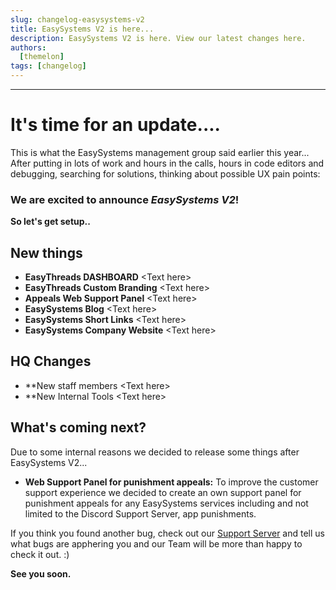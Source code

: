 ```yaml
---
slug: changelog-easysystems-v2
title: EasySystems V2 is here...
description: EasySystems V2 is here. View our latest changes here.
authors:
  [themelon]
tags: [changelog]
---
```

---
# It's time for an update....

This is what the EasySystems management group said earlier this year...  
After putting in lots of work and hours in the calls, hours in code editors and debugging, searching for solutions, thinking about possible UX pain points:
### We are excited to announce *EasySystems V2*!

**So let's get setup..**

## New things
- **EasyThreads DASHBOARD**
\<Text here\>
- **EasyThreads Custom Branding**
\<Text here\>
- **Appeals Web Support Panel**
\<Text here\>
- **EasySystems Blog**
\<Text here\>
- **EasySystems Short Links**
\<Text here\>
- **EasySystems Company Website** 
\<Text here\>

## HQ Changes
- **New staff members
\<Text here\>
- **New Internal Tools
\<Text here\>


## What's coming next?
Due to some internal reasons we decided to release some things after EasySystems V2...
- **Web Support Panel for punishment appeals:**
To improve the customer support experience we decided to create an own support panel for punishment appeals for any EasySystems services including and not limited to the Discord Support Server, app punishments.




If you think you found another bug, check out our [Support Server](https://discord.com/invite/3rgReesP5Q) and tell us what bugs are apphering you and our Team will be more than happy to check it out. :)

**See you soon.**